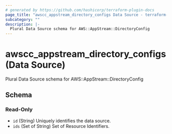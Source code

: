 ```yaml
---
# generated by https://github.com/hashicorp/terraform-plugin-docs
page_title: "awscc_appstream_directory_configs Data Source - terraform-provider-awscc"
subcategory: ""
description: |-
  Plural Data Source schema for AWS::AppStream::DirectoryConfig
---
```


# awscc_appstream_directory_configs (Data Source)

Plural Data Source schema for AWS::AppStream::DirectoryConfig



<!-- schema generated by tfplugindocs -->
## Schema

### Read-Only

- `id` (String) Uniquely identifies the data source.
- `ids` (Set of String) Set of Resource Identifiers.
